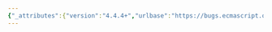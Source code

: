 ```yaml
---
{"_attributes":{"version":"4.4.4+","urlbase":"https://bugs.ecmascript.org/","maintainer":"dherman@mozilla.com"},"bug":{"bug_id":2710,"creation_ts":"2014-04-22 03:01:00 -0700","short_desc":"ThrowTypeError changes vs ES5","delta_ts":"2014-04-29 22:24:10 -0700","product":"Draft for 6th Edition","component":"normative change from ES5.x","version":"Rev 23: April 5, 2014 Draft","rep_platform":"All","op_sys":"All","bug_status":"RESOLVED","resolution":"FIXED","priority":"Normal","bug_severity":"enhancement","everconfirmed":true,"reporter":{"uid":"rossberg","name":"Andreas Rossberg"},"assigned_to":{"uid":"allen","name":"Allen Wirfs-Brock"},"long_desc":[{"commentid":7866,"comment_count":0,"who":{"uid":"rossberg","name":"Andreas Rossberg"},"bug_when":"2014-04-22 03:01:15 -0700","thetext":"It seems that the %ThrowTypeError% function is no longer given a 'length' property in the current draft.\n\nAlso, the spec adds poisoned caller and arguments properties, but the way this is specified yields an infinite recursion between the creation algorithm, CreateBuiltinFunction, and AddRestrictedFunctionProperties (cf. https://bugs.ecmascript.org/show_bug.cgi?id=1538, which was marked fixed)."},{"commentid":7880,"comment_count":1,"who":{"uid":"allen","name":"Allen Wirfs-Brock"},"bug_when":"2014-04-22 11:24:26 -0700","thetext":"fixed in rev24 editor's draft\n\nrestructed definition so that the built-in function defaults apply for it (except for [[Extensible]]\n\nalso fixed the infinite recursion."},{"commentid":8009,"comment_count":2,"who":{"uid":"allen","name":"Allen Wirfs-Brock"},"bug_when":"2014-04-29 22:24:10 -0700","thetext":"fixed in rev24"}]}}
---
```

